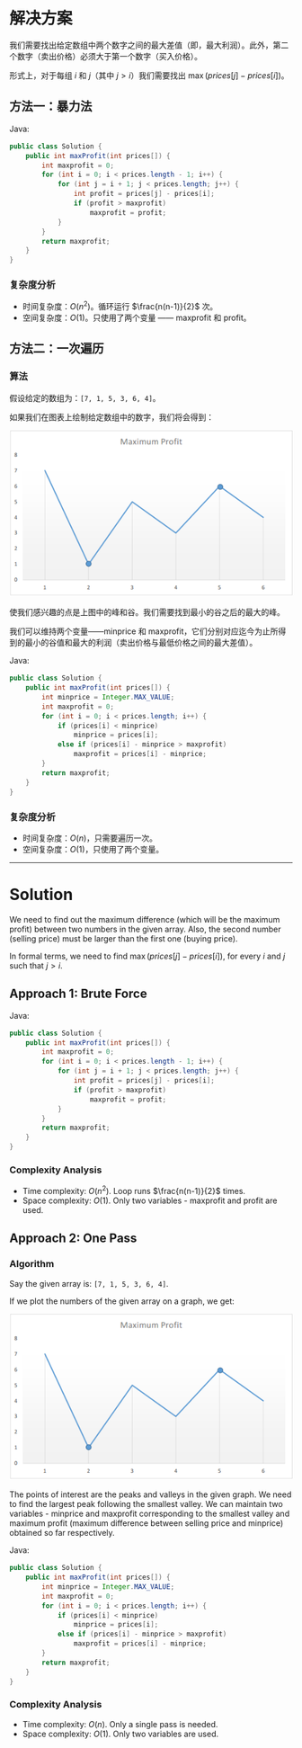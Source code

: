# 解决方案

我们需要找出给定数组中两个数字之间的最大差值（即，最大利润）。此外，第二个数字（卖出价格）必须大于第一个数字（买入价格）。

形式上，对于每组 $i$ 和 $j$（其中 $j>i$）我们需要找出 $\max(prices[j] - prices[i])$。

## 方法一：暴力法

Java:

```java
public class Solution {
    public int maxProfit(int prices[]) {
        int maxprofit = 0;
        for (int i = 0; i < prices.length - 1; i++) {
            for (int j = i + 1; j < prices.length; j++) {
                int profit = prices[j] - prices[i];
                if (profit > maxprofit)
                    maxprofit = profit;
            }
        }
        return maxprofit;
    }
}
```

### 复杂度分析

* 时间复杂度：$O(n^2)$。循环运行 $\frac{n(n-1)}{2}$ 次。
* 空间复杂度：$O(1)$。只使用了两个变量 —— $\text{maxprofit}$ 和 $\text{profit}$。

## 方法二：一次遍历

### 算法

假设给定的数组为：`[7, 1, 5, 3, 6, 4]`。

如果我们在图表上绘制给定数组中的数字，我们将会得到：

![Maximum Profit](images/image1.png)

使我们感兴趣的点是上图中的峰和谷。我们需要找到最小的谷之后的最大的峰。

我们可以维持两个变量——minprice 和 maxprofit，它们分别对应迄今为止所得到的最小的谷值和最大的利润（卖出价格与最低价格之间的最大差值）。

Java:

```java
public class Solution {
    public int maxProfit(int prices[]) {
        int minprice = Integer.MAX_VALUE;
        int maxprofit = 0;
        for (int i = 0; i < prices.length; i++) {
            if (prices[i] < minprice)
                minprice = prices[i];
            else if (prices[i] - minprice > maxprofit)
                maxprofit = prices[i] - minprice;
        }
        return maxprofit;
    }
}
```

### 复杂度分析

* 时间复杂度：$O(n)$，只需要遍历一次。
* 空间复杂度：$O(1)$，只使用了两个变量。

***

# Solution

We need to find out the maximum difference (which will be the maximum profit) between two numbers in the given array. Also, the second number (selling price) must be larger than the first one (buying price).

In formal terms, we need to find $\max(prices[j]-prices[i])$, for every $i$ and $j$ such that $j>i$.

## Approach 1: Brute Force

Java:

```java
public class Solution {
    public int maxProfit(int prices[]) {
        int maxprofit = 0;
        for (int i = 0; i < prices.length - 1; i++) {
            for (int j = i + 1; j < prices.length; j++) {
                int profit = prices[j] - prices[i];
                if (profit > maxprofit)
                    maxprofit = profit;
            }
        }
        return maxprofit;
    }
}
```

### Complexity Analysis

* Time complexity: $O(n^2)$. Loop runs $\frac{n(n-1)}{2}$ times.
* Space complexity: $O(1)$. Only two variables - $\text{maxprofit}$ and $\text{profit}$ are used.

## Approach 2: One Pass

### Algorithm

Say the given array is: `[7, 1, 5, 3, 6, 4]`.

If we plot the numbers of the given array on a graph, we get:

![Maximum Profit](images/image1.png)

The points of interest are the peaks and valleys in the given graph. We need to find the largest peak following the smallest valley. We can maintain two variables - minprice and maxprofit corresponding to the smallest valley and maximum profit (maximum difference between selling price and minprice) obtained so far respectively.

Java:

```java
public class Solution {
    public int maxProfit(int prices[]) {
        int minprice = Integer.MAX_VALUE;
        int maxprofit = 0;
        for (int i = 0; i < prices.length; i++) {
            if (prices[i] < minprice)
                minprice = prices[i];
            else if (prices[i] - minprice > maxprofit)
                maxprofit = prices[i] - minprice;
        }
        return maxprofit;
    }
}
```

### Complexity Analysis

* Time complexity: $O(n)$. Only a single pass is needed.
* Space complexity: $O(1)$. Only two variables are used.

